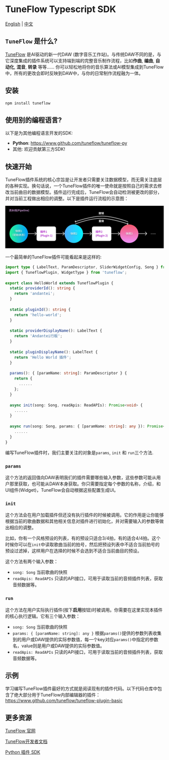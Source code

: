 # TuneFlow Typescript SDK

[English](./README.md) | [中文](./README.zh.md)


## `TuneFlow` 是什么?

[TuneFlow](https://www.tuneflow.com) 是AI驱动的新一代DAW (数字音乐工作站)。与传统DAW不同的是，与它深度集成的插件系统可以支持端到端的完整音乐制作流程，比如**作曲**, **编曲**, **自动化**, **混音**, **转录** 等等...... 你可以轻松地将你的音乐算法或AI模型集成到TuneFlow中，所有的更改会即时反映到DAW中，与你的日常制作流程融为一体。

## 安装

``` bash
npm install tuneflow
```

## 使用别的编程语言?

以下是为其他编程语言开发的SDK:

* **Python**: https://www.github.com/tuneflow/tuneflow-py
* 其他: 欢迎贡献第三方SDK!

## 快速开始

TuneFlow插件系统的核心宗旨是让开发者只需要关注数据模型，而无需关注底层的各种实现。换句话说，一个TuneFlow插件的唯一使命就是按照自己的需求去修改当前曲目的数据模型。插件运行完成后，TuneFlow会自动检测被更改的部分，并对当前工程做出相应的调整。以下是插件运行流程的示意图：

![Plugin Flow](docs/images/pipeline_flow.jpg)

一个最简单的TuneFlow插件可能看起来是这样的:

``` typescript
import type { LabelText, ParamDescriptor, SliderWidgetConfig, Song } from 'tuneflow';
import { TuneflowPlugin, WidgetType } from 'tuneflow';

export class HelloWorld extends TuneflowPlugin {
  static providerId(): string {
    return 'andantei';
  }

  static pluginId(): string {
    return 'hello-world';
  }

  static providerDisplayName(): LabelText {
    return 'Andantei行板';
  }

  static pluginDisplayName(): LabelText {
    return 'Hello World 插件';
  }

  params(): { [paramName: string]: ParamDescriptor } {
    return {
      ......
    };
  }

  async init(song: Song, readApis: ReadAPIs): Promise<void> {
    ......
  }

  async run(song: Song, params: { [paramName: string]: any }): Promise<void> {
    ......
  }
}

```

编写TuneFlow插件时，我们主要关注的对象是`params`, `init` 和 `run`三个方法.

### `params`

这个方法的返回值向DAW表明我们的插件需要哪些输入参数，这些参数可能从用户那里获取，也可能从DAW本身获取。你只需要指定每个参数的名称，介绍，和UI组件(Widget)，TuneFlow会自动根据这些配置生成UI。

### `init`

这个方法会在用户加载插件但还没有执行插件的时候被调用。它的作用是让你能够根据当前的歌曲数据和其他相关信息对插件进行初始化，并对需要输入的参数等做出相应的调整。

比如，你有一个风格预设的列表，有的预设只适合3/4拍，有的适合4/4拍。这个时候你可以在`init`中读取歌曲当前的拍号，然后把预设列表中不适合当前拍号的预设过滤掉，这样用户在选择的时候不会选到不适合当前曲目的预设。

这个方法有两个输入参数：
* `song: Song` 当前歌曲的快照
* `readApis: ReadAPIs` 只读的API接口，可用于读取当前的音频插件列表，获取音频数据等。

### `run`

这个方法在用户实际执行插件(按下**启用**按钮)时被调用。你需要在这里实现本插件的核心执行逻辑。它有三个输入参数：

* `song: Song` 当前歌曲的快照
* `params: { [paramName: string]: any }` 根据`params()`提供的参数列表收集到的用户或DAW提供的实际参数值，每一个key对应`params()`中指定的参数名，value则是用户或DAW提供的实际参数值。
* `readApis: ReadAPIs` 只读的API接口，可用于读取当前的音频插件列表，获取音频数据等。

## 示例

学习编写TuneFlow插件最好的方式就是阅读现有的插件代码。以下代码仓库中包含了绝大部分用于TuneFlow内部编辑器的插件： https://www.github.com/tuneflow/tuneflow-plugin-basic


## 更多资源

[TuneFlow 官网](https://tuneflow.com)

[TuneFlow开发者文档](https://help.tuneflow.com/zh/developer)

[Python 插件 SDK](https://www.github.com/tuneflow/tuneflow-py)
